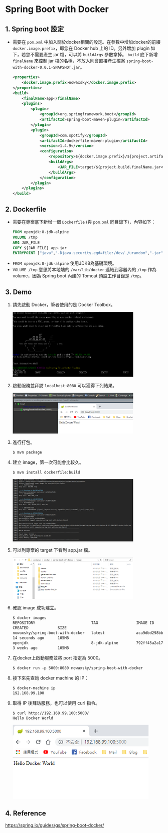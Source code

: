 # Spring Boot with Docker

## 1. Spring boot 設定

* 需要在 `pom.xml` 中加入關於docker相關的設定。在參數中增加docker的前綴 `docker.image.prefix`，即您在 Docker hub 上的 ID。另外增加 plugin 如下，若您不需要產生 jar 檔，可以將 `buildArgs` 參數拿掉。 `build` 底下新增 `finalName` 來控制 jar 檔的名稱，不放入則會直接產生檔案 `spring-boot-with-docker-0.0.1-SNAPSHOT.jar`。
    ```xml
    <properties>
        <docker.image.prefix>nowaxsky</docker.image.prefix>
    </properties>
    <build>
        <finalName>app</finalName>
        <plugins>
            <plugin>
                <groupId>org.springframework.boot</groupId>
                <artifactId>spring-boot-maven-plugin</artifactId>
            </plugin>
            <plugin>
                <groupId>com.spotify</groupId>
                <artifactId>dockerfile-maven-plugin</artifactId>
                <version>1.4.9</version>
                <configuration>
                    <repository>${docker.image.prefix}/${project.artifactId}</repository>
                    <buildArgs>
                        <JAR_FILE>target/${project.build.finalName.jar</JAR_FILE>
				    </buildArgs>
                </configuration>
            </plugin>
        </plugins>
    </build>
    ```

## 2. Dockerfile

* 需要在專案底下新增一個 `Dockerfile` (與 `pom.xml` 同目錄下)，內容如下：
    ```dockerfile
    FROM openjdk:8-jdk-alpine
    VOLUME /tmp
    ARG JAR_FILE
    COPY ${JAR_FILE} app.jar
    ENTRYPOINT ["java","-Djava.security.egd=file:/dev/./urandom","-jar","/app.jar"]
    ```
* `FROM openjdk:8-jdk-alpine` 使用JDK8為基礎環境。
* `VOLUME /tmp` 意思將本地端的 `/var/lib/docker` 連結到容器內的 `/tmp` 作為 volume，因為 Spring boot 內建的 Tomcat 預設工作目錄是 `/tmp`。

## 3. Demo

1. 請先啟動 Docker，筆者使用的是 Docker Toolbox。

    <img src="../resource/docker-up.png" alt="docker-up" width="80%"/>
1. 啟動服務並拜訪 `localhost:8080` 可以獲得下列結果。

    <img src="../resource/spring-boot-service-test.png" alt="spring-boot-service-test" width="80%"/>
1. 進行打包。
    ```
    $ mvn package
    ```
1. 建立 image，第一次可能會比較久。
    ```
    $ mvn install dockerfile:build
    ```
    <img src="../resource/spring-boot-service-build-docker.png" alt="spring-boot-service-build-docker" width="80%"/>
1. 可以到專案的 target 下看到 app.jar 檔。
    
    <img src="../resource/spring-boot-target.png" alt="spring-boot-target" width="80%"/>
1. 確認 image 成功建立。
    ```
    $ docker images
    REPOSITORY                         TAG                 IMAGE ID            CREATED             SIZE
    nowaxsky/spring-boot-with-docker   latest              aca9dbd298bb        14 seconds ago      105MB
    openjdk                            8-jdk-alpine        792ff45a2a17        3 weeks ago         105MB
    ```
1. 在docker上啟動服務並將 port 指定為 5000。
    ```
    $ docker run -p 5000:8080 nowaxsky/spring-boot-with-docker
    ```
1. 接下來先查詢 docker machine 的 IP：
    ```
    $ docker-machine ip
    192.168.99.100
    ```
1. 取得 IP 後拜訪服務，也可以使用 curl 指令。

    ```
    $ curl http://192.168.99.100:5000/
    Hello Docker World
    ```
    <img src="../resource/spring-boot-on-docker.png" alt="spring-boot-on-docker" />

## 4. Reference

https://spring.io/guides/gs/spring-boot-docker/
